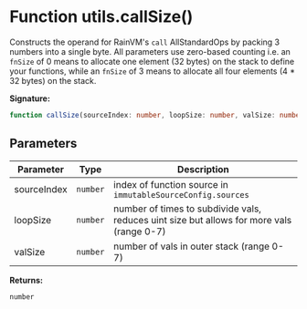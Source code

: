 
# Function utils.callSize()

Constructs the operand for RainVM's `call` AllStandardOps by packing 3 numbers into a single byte. All parameters use zero-based counting i.e. an `fnSize` of 0 means to allocate one element (32 bytes) on the stack to define your functions, while an `fnSize` of 3 means to allocate all four elements (4 \* 32 bytes) on the stack.

<b>Signature:</b>

```typescript
function callSize(sourceIndex: number, loopSize: number, valSize: number): number;
```

## Parameters

|  Parameter | Type | Description |
|  --- | --- | --- |
|  sourceIndex | `number` | index of function source in `immutableSourceConfig.sources` |
|  loopSize | `number` | number of times to subdivide vals, reduces uint size but allows for more vals (range 0-7) |
|  valSize | `number` | number of vals in outer stack (range 0-7) |

<b>Returns:</b>

`number`

